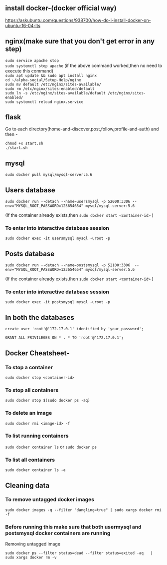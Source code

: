 ## install docker-(docker official way)
https://askubuntu.com/questions/938700/how-do-i-install-docker-on-ubuntu-16-04-lts


## nginx(make sure that you don't get error in any step)
``` sudo service apache stop ``` <br />
``` sudo systemctl stop apache ``` (if the above command worked,then no need to execute this command) <br />
``` sudo apt update && sudo apt install nginx ``` <br />
``` cd ~/alpha-social/Setup-Help/nginx ``` <br />
``` sudo mv default /etc/nginx/sites-available/ ``` <br />
``` sudo rm /etc/nginx/sites-enabled/default ``` <br />
``` sudo ln -s /etc/nginx/sites-available/default /etc/nginx/sites-enabled/ ``` <br />
``` sudo systemctl reload nginx.service ``` <br />

## flask

Go to each directory(home-and-discover,post,follow,profile-and-auth) and then -

``` chmod +x start.sh ``` <br />
``` ./start.sh ```


## mysql

``` sudo docker pull mysql/mysql-server:5.6 ```

## Users database

``` 
sudo docker run --detach --name=usersmysql -p 52000:3306 --env="MYSQL_ROOT_PASSWORD=123654654" mysql/mysql-server:5.6 
```
(If the container already exists,then ``` sudo docker start <container-id> ``` )

### To enter into interactive database session
```
sudo docker exec -it usersmysql mysql -uroot -p
```

## Posts database

``` 
sudo docker run --detach --name=postsmysql -p 52100:3306  --env="MYSQL_ROOT_PASSWORD=123654654" mysql/mysql-server:5.6
```
(If the container already exists,then ``` sudo docker start <container-id> ``` )


### To enter into interactive database session

``` sudo docker exec -it postsmysql mysql -uroot -p ```

## In both the databases

``` create user 'root'@'172.17.0.1' identified by 'your_password'; ```

``` GRANT ALL PRIVILEGES ON * . * TO 'root'@'172.17.0.1'; ```



## Docker Cheatsheet-

### To stop a container

``` sudo docker stop <container-id> ```

### To stop all containers

``` sudo docker stop $(sudo docker ps -aq) ```

### To delete an image

``` sudo docker rmi <image-id> -f ```

### To list running containers

``` sudo docker container ls ```
or
``` sudo docker ps ```

### To list all containers

``` sudo docker container ls -a ```


## Cleaning data

### To remove untagged docker images

``` sudo docker images -q --filter "dangling=true" | sudo xargs docker rmi -f ```

 
### Before running this make sure that both usermysql and postsmysql docker containers are running

Removing untagged image

``` sudo docker ps --filter status=dead --filter status=exited -aq   | sudo xargs docker rm -v ```
